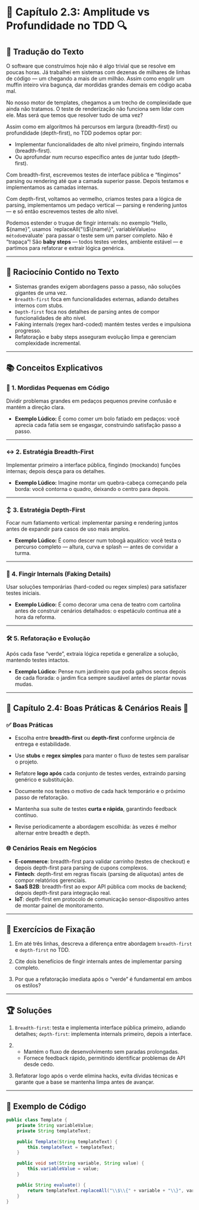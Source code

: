 # 📘 Capítulo 2.3: Amplitude vs Profundidade no TDD 🔍

## 📝 Tradução do Texto

O software que construímos hoje não é algo trivial que se resolve em poucas horas. Já trabalhei em sistemas com dezenas de milhares de linhas de código — um chegando a mais de um milhão. Assim como engolir um muffin inteiro vira bagunça, dar mordidas grandes demais em código acaba mal.  

No nosso motor de templates, chegamos a um trecho de complexidade que ainda não tratamos. O teste de renderização não funciona sem lidar com ele. Mas será que temos que resolver tudo de uma vez?  

Assim como em algoritmos há percursos em largura (breadth-first) ou profundidade (depth-first), no TDD podemos optar por:  
- Implementar funcionalidades de alto nível primeiro, fingindo internals (breadth-first).  
- Ou aprofundar num recurso específico antes de juntar tudo (depth-first).  

Com breadth-first, escrevemos testes de interface pública e “fingimos” parsing ou rendering até que a camada superior passe. Depois testamos e implementamos as camadas internas.  

Com depth-first, voltamos ao vermelho, criamos testes para a lógica de parsing, implementamos um pedaço vertical — parsing e rendering juntos — e só então escrevemos testes de alto nível.  

Podemos estender o truque de fingir internals: no exemplo “Hello, ${name}”, usamos `replaceAll("\\$\\{name\\}", variableValue)` no método `evaluate` para passar o teste sem um parser completo. Não é “trapaça”! São **baby steps** — todos testes verdes, ambiente estável — e partimos para refatorar e extrair lógica genérica.

---

## 🧠 Raciocínio Contido no Texto

- Sistemas grandes exigem abordagens passo a passo, não soluções gigantes de uma vez.  
- `Breadth-first` foca em funcionalidades externas, adiando detalhes internos com stubs.  
- `Depth-first` foca nos detalhes de parsing antes de compor funcionalidades de alto nível.  
- Faking internals (regex hard-coded) mantém testes verdes e impulsiona progresso.  
- Refatoração e baby steps asseguram evolução limpa e gerenciam complexidade incremental.

---

## 📚 Conceitos Explicativos

### 🍰 1. Mordidas Pequenas em Código

Dividir problemas grandes em pedaços pequenos previne confusão e mantém a direção clara.

  - **Exemplo Lúdico:** É como comer um bolo fatiado em pedaços: você aprecia cada fatia sem se engasgar, construindo satisfação passo a passo.

---

### ↔️ 2. Estratégia Breadth-First

Implementar primeiro a interface pública, fingindo (mockando) funções internas; depois desça para os detalhes.

  - **Exemplo Lúdico:** Imagine montar um quebra-cabeça começando pela borda: você contorna o quadro, deixando o centro para depois.

---

### ↕️ 3. Estratégia Depth-First

Focar num fatiamento vertical: implementar parsing e rendering juntos antes de expandir para casos de uso mais amplos.

  - **Exemplo Lúdico:** É como descer num tobogã aquático: você testa o percurso completo — altura, curva e splash — antes de convidar a turma.

---

### 🧪 4. Fingir Internals (Faking Details)

Usar soluções temporárias (hard-coded ou regex simples) para satisfazer testes iniciais.

  - **Exemplo Lúdico:** É como decorar uma cena de teatro com cartolina antes de construir cenários detalhados: o espetáculo continua até a hora da reforma.

---

### 🛠️ 5. Refatoração e Evolução

Após cada fase “verde”, extraia lógica repetida e generalize a solução, mantendo testes intactos.

  -  **Exemplo Lúdico:** Pense num jardineiro que poda galhos secos depois de cada florada: o jardim fica sempre saudável antes de plantar novas mudas.

---

## 💼 Capítulo 2.4: Boas Práticas & Cenários Reais 🌟

### ✅ Boas Práticas

- Escolha entre **breadth-first** ou **depth-first** conforme urgência de entrega e estabilidade.  

- Use **stubs** e **regex simples** para manter o fluxo de testes sem paralisar o projeto.

- Refatore **logo após** cada conjunto de testes verdes, extraindo parsing genérico e substituição.

- Documente nos testes o motivo de cada hack temporário e o próximo passo de refatoração.

- Mantenha sua suíte de testes **curta e rápida**, garantindo feedback contínuo.

- Revise periodicamente a abordagem escolhida: às vezes é melhor alternar entre breadth e depth.

### 🌐 Cenários Reais em Negócios

- **E-commerce**: breadth-first para validar carrinho (testes de checkout) e depois depth-first para parsing de cupons complexos.  
- **Fintech**: depth-first em regras fiscais (parsing de alíquotas) antes de compor relatórios gerenciais.  
- **SaaS B2B**: breadth-first ao expor API pública com mocks de backend; depois depth-first para integração real.  
- **IoT**: depth-first em protocolo de comunicação sensor-dispositivo antes de montar painel de monitoramento.

---

## 📝 Exercícios de Fixação

1. Em até três linhas, descreva a diferença entre abordagem `breadth-first` e `depth-first` no TDD.

2. Cite dois benefícios de fingir internals antes de implementar parsing completo.

3. Por que a refatoração imediata após o “verde” é fundamental em ambos os estilos?

---

## 🏆 Soluções

1. `Breadth-first`: testa e implementa interface pública primeiro, adiando detalhes; `depth-first`: implementa internals primeiro, depois a interface.

2.  
   - Mantém o fluxo de desenvolvimento sem paradas prolongadas.  
   - Fornece feedback rápido, permitindo identificar problemas de API desde cedo.  

3. Refatorar logo após o verde elimina hacks, evita dívidas técnicas e garante que a base se mantenha limpa antes de avançar.  

---

## 📜 Exemplo de Código

```java
public class Template {
    private String variableValue;
    private String templateText;

    public Template(String templateText) {
        this.templateText = templateText;
    }

    public void set(String variable, String value) {
        this.variableValue = value;
    }

    public String evaluate() {
        return templateText.replaceAll("\\$\\{" + variable + "\\}", variableValue);
    }
}
```